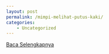 ```yaml
---
layout: post
permalink: /mimpi-melihat-putus-kaki/
categories:
    - Uncategorized
---
```


[Baca Selengkapnya](/07)